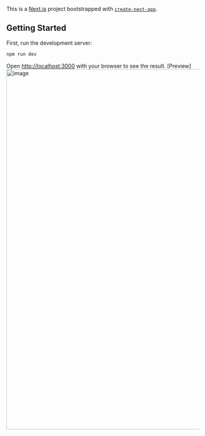 This is a [Next.js](https://nextjs.org/) project bootstrapped with [`create-next-app`](https://github.com/vercel/next.js/tree/canary/packages/create-next-app).

## Getting Started

First, run the development server:

```bash
npm run dev
```

Open [http://localhost:3000](http://localhost:3000) with your browser to see the result.
[Preview]
<img width="940" alt="image" src="https://github.com/Zelaney02/bookstore/assets/121192229/774acd56-bdbc-47ee-ab30-bd2866a04895">


